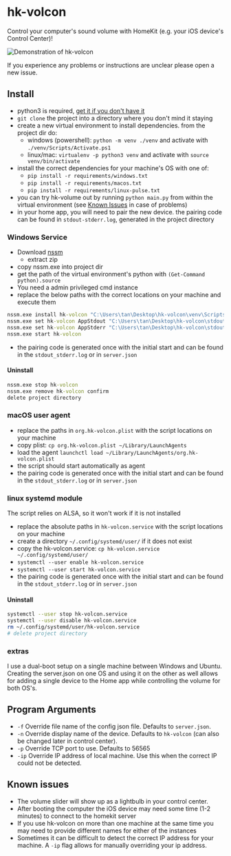 # hk-volcon

Control your computer's sound volume with HomeKit (e.g. your iOS device's Control Center)!

![Demonstration of hk-volcon](demo.gif)

If you experience any problems or instructions are unclear please open a new issue.

## Install
- python3 is required, [get it if you don't have it](https://www.python.org/downloads/)
- `git clone` the project into a directory where you don't mind it staying
- create a new virtual environment to install dependencies. from the project dir do:
  - windows (powershell): `python -m venv ./venv` and activate with `./venv/Scripts/Activate.ps1`
  - linux/mac: `virtualenv -p python3 venv` and activate with `source venv/bin/activate`
- install the correct dependencies for your machine's OS with one of:
  - `pip install -r requirements/windows.txt`
  - `pip install -r requirements/macos.txt`
  - `pip install -r requirements/linux-pulse.txt`
- you can try hk-volume out by running `python main.py` from within the virtual environment (see [Known Issues](#known-issues) in case of problems)
- in your home app, you will need to pair the new device. the pairing code can be found in `stdout-stderr.log`, generated in the project directory

### Windows Service
- Download [nssm](https://nssm.cc/download) 
    - extract zip
- copy nssm.exe into project dir
- get the path of the virtual environment's python with `(Get-Command python).source`
- You need a admin privileged cmd instance
- replace the below paths with the correct locations on your machine and execute them 
```cmd
nssm.exe install hk-volcon "C:\Users\tan\Desktop\hk-volcon\venv\Scripts\python.exe" "C:\Users\tan\Desktop\hk-volcon\main.py"
nssm.exe set hk-volcon AppStdout "C:\Users\tan\Desktop\hk-volcon\stdout_stderr.log"
nssm.exe set hk-volcon AppStderr "C:\Users\tan\Desktop\hk-volcon\stdout_stderr.log"
nssm.exe start hk-volcon
```
- the pairing code is generated once with the initial start and can be found in the `stdout_stderr.log` or in `server.json`

#### Uninstall
```cmd
nssm.exe stop hk-volcon
nssm.exe remove hk-volcon confirm
delete project directory
```

### macOS user agent
- replace the paths in `org.hk-volcon.plist` with the script locations on your machine
- copy plist: `cp org.hk-volcon.plist ~/Library/LaunchAgents`
- load the agent `launchctl load ~/Library/LaunchAgents/org.hk-volcon.plist`
- the script should start automatically as agent
- the pairing code is generated once with the initial start and can be found in the `stdout_stderr.log` or in `server.json`

### linux systemd module
The script relies on ALSA, so it won't work if it is not installed
- replace the absolute paths in `hk-volcon.service` with the script locations on your machine
- create a directory `~/.config/systemd/user/` if it does not exist
- copy the hk-volcon.service: `cp hk-volcon.service ~/.config/systemd/user/`
- `systemctl --user enable hk-volcon.service`
- `systemctl --user start hk-volcon.service`
- the pairing code is generated once with the initial start and can be found in the `stdout_stderr.log` or in `server.json`

#### Uninstall
```bash
systemctl --user stop hk-volcon.service
systemctl --user disable hk-volcon.service
rm ~/.config/systemd/user/hk-volcon.service
# delete project directory
```

### extras
I use a dual-boot setup on a single machine between Windows and Ubuntu. Creating the server.json on one OS and using it on the other as well allows for adding a single device to the Home app while controlling the volume for both OS's.

## Program Arguments
- `-f` Override file name of the config json file. Defaults to `server.json`.
- `-n` Override display name of the device. Defaults to `hk-volcon` (can also be changed later in control center).
- `-p` Override TCP port to use. Defaults to 56565
- `-ip` Override IP address of local machine. Use this when the correct IP could not be detected.

## Known issues
- The volume slider will show up as a lightbulb in your control center.
- After booting the computer the iOS device may need some time (1-2 minutes) to connect to the homekit server
- If you use hk-volcon on more than one machine at the same time you may need to provide different names for either of the instances
- Sometimes it can be difficult to detect the correct IP address for your machine. A `-ip` flag allows for manually overriding your ip address.
